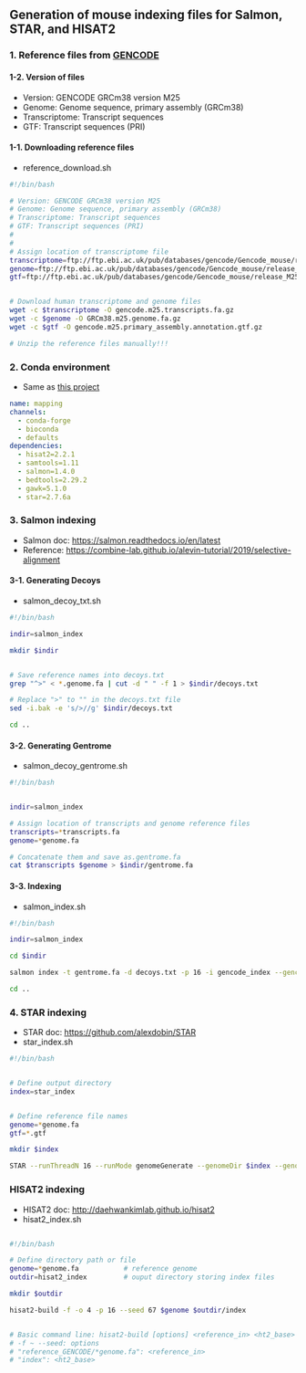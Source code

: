 ## Generation of mouse indexing files for Salmon, STAR, and HISAT2 

### 1. Reference files from [GENCODE](https://www.gencodegenes.org/mouse)

#### 1-2. Version of files 

- Version: GENCODE GRCm38 version M25
- Genome: Genome sequence, primary assembly (GRCm38)
- Transcriptome: Transcript sequences
- GTF: Transcript sequences (PRI)

#### 1-1. Downloading reference files 

- reference_download.sh


```bash
#!/bin/bash

# Version: GENCODE GRCm38 version M25
# Genome: Genome sequence, primary assembly (GRCm38)
# Transcriptome: Transcript sequences
# GTF: Transcript sequences (PRI)
#
#
# Assign location of transcriptome file
transcriptome=ftp://ftp.ebi.ac.uk/pub/databases/gencode/Gencode_mouse/release_M25/gencode.vM25.transcripts.fa.gz
genome=ftp://ftp.ebi.ac.uk/pub/databases/gencode/Gencode_mouse/release_M25/GRCm38.primary_assembly.genome.fa.gz
gtf=ftp://ftp.ebi.ac.uk/pub/databases/gencode/Gencode_mouse/release_M25/gencode.vM25.primary_assembly.annotation.gtf.gz


# Download human transcriptome and genome files 
wget -c $transcriptome -O gencode.m25.transcripts.fa.gz
wget -c $genome -O GRCm38.m25.genome.fa.gz
wget -c $gtf -O gencode.m25.primary_assembly.annotation.gtf.gz

# Unzip the reference files manually!!!
```

### 2. Conda environment 

- Same as [this project](https://github.com/Mira0507/seqc_comparison/blob/cda16e3e2684c921dc571f658b0ff5972a73ba8b/README.md)

```yml
name: mapping 
channels:
  - conda-forge
  - bioconda 
  - defaults 
dependencies:
  - hisat2=2.2.1
  - samtools=1.11
  - salmon=1.4.0
  - bedtools=2.29.2 
  - gawk=5.1.0 
  - star=2.7.6a
```


### 3. Salmon indexing 

- Salmon doc: https://salmon.readthedocs.io/en/latest
- Reference: https://combine-lab.github.io/alevin-tutorial/2019/selective-alignment


#### 3-1. Generating Decoys 

- salmon_decoy_txt.sh

```bash
#!/bin/bash

indir=salmon_index

mkdir $indir


# Save reference names into decoys.txt
grep "^>" < *.genome.fa | cut -d " " -f 1 > $indir/decoys.txt

# Replace ">" to "" in the decoys.txt file
sed -i.bak -e 's/>//g' $indir/decoys.txt

cd .. 
```

#### 3-2. Generating Gentrome 

- salmon_decoy_gentrome.sh

```bash
#!/bin/bash


indir=salmon_index

# Assign location of transcripts and genome reference files 
transcripts=*transcripts.fa 
genome=*genome.fa

# Concatenate them and save as.gentrome.fa
cat $transcripts $genome > $indir/gentrome.fa
```

#### 3-3. Indexing

- salmon_index.sh

```bash
#!/bin/bash

indir=salmon_index

cd $indir

salmon index -t gentrome.fa -d decoys.txt -p 16 -i gencode_index --gencode

cd ..
```

### 4. STAR indexing 

- STAR doc: https://github.com/alexdobin/STAR
- star_index.sh

```bash
#!/bin/bash 


# Define output directory
index=star_index


# Define reference file names
genome=*genome.fa
gtf=*.gtf

mkdir $index  

STAR --runThreadN 16 --runMode genomeGenerate --genomeDir $index --genomeFastaFiles $genome --sjdbGTFfile $gtf 
```

### HISAT2 indexing 

- HISAT2 doc: http://daehwankimlab.github.io/hisat2
- hisat2_index.sh

```bash

#!/bin/bash

# Define directory path or file 
genome=*genome.fa           # reference genome
outdir=hisat2_index         # ouput directory storing index files

mkdir $outdir

hisat2-build -f -o 4 -p 16 --seed 67 $genome $outdir/index 


# Basic command line: hisat2-build [options] <reference_in> <ht2_base>
# -f ~ --seed: options
# "reference_GENCODE/*genome.fa": <reference_in> 
# "index": <ht2_base> 
```
